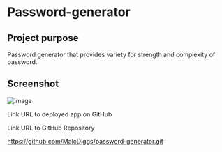 # Password-generator

## Project purpose
Password generator that provides variety for strength and complexity of password.

## Screenshot

![image](https://user-images.githubusercontent.com/97936992/154886755-8d87bbb1-2071-4e17-be31-501321d3053e.png)




Link URL to deployed app on GitHub



Link URL to GitHub Repository

https://github.com/MalcDiggs/password-generator.git
